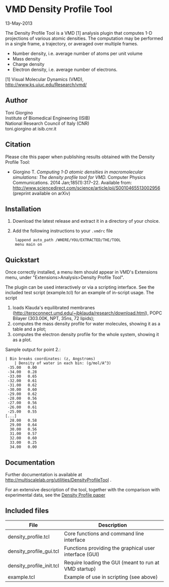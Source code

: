 VMD Density Profile Tool
========================================

13-May-2013

The Density Profile Tool is a VMD [1] analysis plugin that computes
1-D projections of various atomic densities. The computation may be
performed in a single frame, a trajectory, or averaged over multiple
frames.

 *  Number density, i.e. average number of atoms per unit volume
 *  Mass density
 *  Charge density
 *  Electron density, i.e. average number of electrons. 

[1] Visual Molecular Dynamics (VMD), http://www.ks.uiuc.edu/Research/vmd/


Author
----------------------------------------
Toni Giorgino <br>
Institute of Biomedical Engineering (ISIB)  <br>
National Research Council of Italy (CNR)  <br>
toni.giorgino at isib.cnr.it



Citation
----------------------------------------

Please cite this paper when publishing results obtained with the
Density Profile Tool:

 *  Giorgino T. *Computing 1-D atomic densities in macromolecular
    simulations: The density profile tool for VMD.* Computer Physics
    Communications. 2014 Jan;185(1):317–22. Available from:
    http://www.sciencedirect.com/science/article/pii/S0010465513002956
    (preprint available on arXiv)



Installation
----------------------------------------

1. Download the latest release and extract it in a directory of your
   choice. 

2. Add the following instructions to your ```.vmdrc``` file 

        lappend auto_path /WHERE/YOU/EXTRACTED/THE/TOOL
        menu main on



Quickstart
----------------------------------------

Once correctly installed, a menu item should appear in VMD's
Extensions menu, under "Extensions>Analysis>Density Profile Tool".

The plugin can be used interactively or via a scripting interface. See
the included test script (example.tcl) for an example of in-script
usage. The script 

1. loads Klauda's equilibrated membranes
   (http://terpconnect.umd.edu/~jbklauda/research/download.html), POPC
   Bilayer (303.00K, NPT, 35ns, 72 lipids);
2. computes the mass density profile for water molecules, showing
   it as a table and a plot;
3. computes the electron density profile for the whole system, showing
   it as a plot.

Sample output for point 2.:

~~~~~~
| Bin breaks coordinates: (z, Angstroms)
	| Density of water in each bin: (g/mol/A^3)
 -35.00	  0.00
 -34.00	  0.28
 -33.00	  0.65
 -32.00	  0.61
 -31.00	  0.62
 -30.00	  0.60
 -29.00	  0.62
 -28.00	  0.56
 -27.00	  0.56
 -26.00	  0.61
 -25.00	  0.55
[...]
  28.00	  0.58
  29.00	  0.64
  30.00	  0.56
  31.00	  0.57
  32.00	  0.60
  33.00	  0.25
  34.00	  0.00
~~~~~~


	
Documentation
---------------------

Further documentation is available at
http://multiscalelab.org/utilities/DensityProfileTool .

For an extensive description of the tool, together with the comparison
with experimental data, see the [Density Profile paper](http://www.sciencedirect.com/science/article/pii/S0010465513002956) 




Included files
----------------------------------------

File                          | Description
----------------------------  | ----------------
density_profile.tcl	      | Core functions and command line interface 
density_profile_gui.tcl	      | Functions providing the graphical user interface (GUI)
density_profile_init.tcl      | Require loading the GUI (meant to run at VMD startup)
example.tcl		      | Example of use in scripting (see above)





